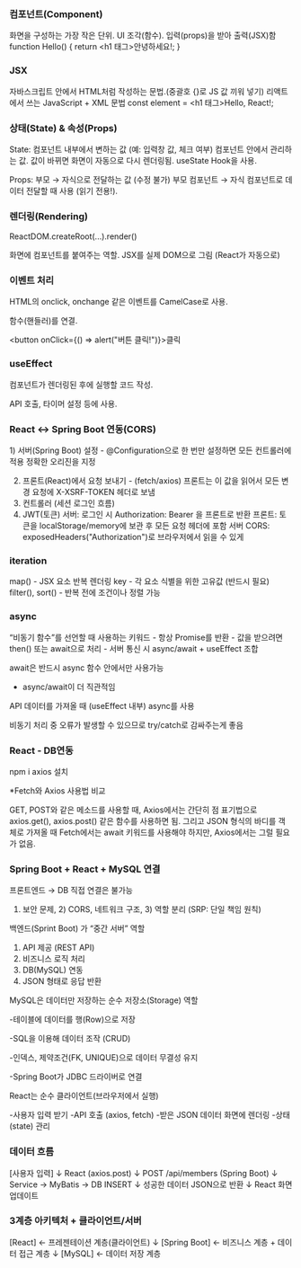<h3>컴포넌트(Component)</h3>

화면을 구성하는 가장 작은 단위.
UI 조각(함수). 입력(props)을 받아 출력(JSX)함
function Hello() {
  return <h1 태그>안녕하세요!</h1>;
}

<h3>JSX</h3>

자바스크립트 안에서 HTML처럼 작성하는 문법.(중괄호 {}로 JS 값 끼워 넣기)
리액트에서 쓰는 JavaScript + XML 문법
const element = <h1 태그>Hello, React!</h1>;

<h3>상태(State) & 속성(Props) </h3>

State: 컴포넌트 내부에서 변하는 값 (예: 입력창 값, 체크 여부)
       컴포넌트 안에서 관리하는 값.
       값이 바뀌면 화면이 자동으로 다시 렌더링됨.
       useState Hook을 사용.
      

Props: 부모 → 자식으로 전달하는 값 (수정 불가)
       부모 컴포넌트 → 자식 컴포넌트로 데이터 전달할 때 사용 (읽기 전용!).

<h3>렌더링(Rendering)</h3>

ReactDOM.createRoot(...).render(<App />)

화면에 컴포넌트를 붙여주는 역할.
JSX를 실제 DOM으로 그림 (React가 자동으로)

<h3>이벤트 처리</h3>

HTML의 onclick, onchange 같은 이벤트를 CamelCase로 사용.

함수(핸들러)를 연결.

<button onClick={() => alert("버튼 클릭!")}>클릭</button>

<h3>useEffect</h3>

컴포넌트가 렌더링된 후에 실행할 코드 작성.

API 호출, 타이머 설정 등에 사용.

<h3>React ↔ Spring Boot 연동(CORS) </h3>
1) 서버(Spring Boot) 설정
- @Configuration으로 한 번만 설정하면 모든 컨트롤러에 적용
정확한 오리진을 지정

2) 프론트(React)에서 요청 보내기 - (fetch/axios) 프론트는 이 값을 읽어서 모든 변경 요청에 X-XSRF-TOKEN 헤더로 보냄
3) 컨트롤러 (세션 로그인 흐름)
4) JWT(토큰)
서버: 로그인 시 Authorization: Bearer <token>을 프론트로 반환
프론트: 토큰을 localStorage/memory에 보관 후 모든 요청 헤더에 포함
서버 CORS: exposedHeaders("Authorization")로 브라우저에서 읽을 수 있게

<h3> iteration </h3>
map() - JSX 요소 반복 렌더링
key - 각 요소 식별을 위한 고유값 (반드시 필요)
filter(), sort() - 반복 전에 조건이나 정렬 가능

<h3> async </h3>
“비동기 함수”를 선언할 때 사용하는 키워드
- 항상 Promise를 반환
- 값을 받으려면 then() 또는 await으로 처리
- 서버 통신 시 async/await + useEffect 조합

await은 반드시 async 함수 안에서만 사용가능

* async/await이 더 직관적임

API 데이터를 가져올 때 (useEffect 내부) async를 사용

비동기 처리 중 오류가 발생할 수 있으므로 try/catch로 감싸주는게 좋음

<h3>React - DB연동 </h3>

npm i axios 설치

*Fetch와 Axios 사용법 비교

GET, POST와 같은 메소드를 사용할 때, Axios에서는 간단히 점 표기법으로 axios.get(), axios.post() 같은 함수를 사용하면 됨.
그리고 JSON 형식의 바디를 객체로 가져올 때 Fetch에서는 await 키워드를 사용해야 하지만, Axios에서는 그럴 필요가 없음.

<h3> Spring Boot + React + MySQL 연결 </h3>

프론트엔드 → DB 직접 연결은 불가능
1) 보안 문제, 2) CORS, 네트워크 구조, 3) 역할 분리 (SRP: 단일 책임 원칙)

백엔드(Sprint Boot) 가 “중간 서버” 역할

1) API 제공 (REST API)
2) 비즈니스 로직 처리
3) DB(MySQL) 연동
4) JSON 형태로 응답 반환

MySQL은 데이터만 저장하는 순수 저장소(Storage) 역할

-테이블에 데이터를 행(Row)으로 저장

-SQL을 이용해 데이터 조작 (CRUD)

-인덱스, 제약조건(FK, UNIQUE)으로 데이터 무결성 유지

-Spring Boot가 JDBC 드라이버로 연결

React는 순수 클라이언트(브라우저에서 실행)

-사용자 입력 받기
-API 호출 (axios, fetch)
-받은 JSON 데이터 화면에 렌더링
-상태(state) 관리

<h3> 데이터 흐름 </h3>
[사용자 입력]
         ↓
React (axios.post)
         ↓
POST /api/members (Spring Boot)
         ↓
Service → MyBatis → DB INSERT
         ↓
성공한 데이터 JSON으로 반환
         ↓
React 화면 업데이트

<h3> 3계층 아키텍처 + 클라이언트/서버 </h3>
[React]          ← 프레젠테이션 계층(클라이언트)
   ↓
[Spring Boot]    ← 비즈니스 계층 + 데이터 접근 계층
   ↓
[MySQL]          ← 데이터 저장 계층
